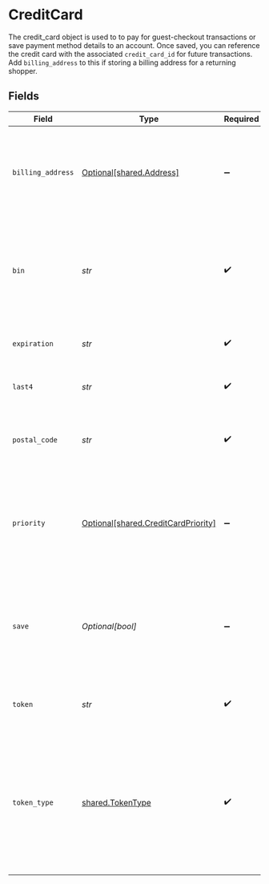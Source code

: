 # CreditCard

The credit_card object is used to to pay for guest-checkout transactions or save payment method details to an account. Once saved, you can reference the credit card with the associated `credit_card_id` for future transactions. Add `billing_address` to this if storing a billing address for a returning shopper.


## Fields

| Field                                                                                                                                        | Type                                                                                                                                         | Required                                                                                                                                     | Description                                                                                                                                  | Example                                                                                                                                      |
| -------------------------------------------------------------------------------------------------------------------------------------------- | -------------------------------------------------------------------------------------------------------------------------------------------- | -------------------------------------------------------------------------------------------------------------------------------------------- | -------------------------------------------------------------------------------------------------------------------------------------------- | -------------------------------------------------------------------------------------------------------------------------------------------- |
| `billing_address`                                                                                                                            | [Optional[shared.Address]](../../models/shared/address.md)                                                                                   | :heavy_minus_sign:                                                                                                                           | The Address object is used for billing, shipping, and physical store address use cases.                                                      |                                                                                                                                              |
| `bin`                                                                                                                                        | *str*                                                                                                                                        | :heavy_check_mark:                                                                                                                           | The Bank Identification Number for the credit card; this is typically the first 4-6 digits of the credit card number.                        | 411111                                                                                                                                       |
| `expiration`                                                                                                                                 | *str*                                                                                                                                        | :heavy_check_mark:                                                                                                                           | The expiration date of the credit card.                                                                                                      | 2025-11                                                                                                                                      |
| `last4`                                                                                                                                      | *str*                                                                                                                                        | :heavy_check_mark:                                                                                                                           | The last 4 digits of the credit card number.                                                                                                 | 1234                                                                                                                                         |
| `postal_code`                                                                                                                                | *str*                                                                                                                                        | :heavy_check_mark:                                                                                                                           | Used for the postal or zip code associated with the credit card.                                                                             | 10044                                                                                                                                        |
| `priority`                                                                                                                                   | [Optional[shared.CreditCardPriority]](../../models/shared/creditcardpriority.md)                                                             | :heavy_minus_sign:                                                                                                                           | Used to indicate the card's priority. '1' indicates primary, while '2' indicates a secondary card.                                           |                                                                                                                                              |
| `save`                                                                                                                                       | *Optional[bool]*                                                                                                                             | :heavy_minus_sign:                                                                                                                           | Determines whether or not the credit card will be saved to the shopper's account. Defaults to `true`.                                        |                                                                                                                                              |
| `token`                                                                                                                                      | *str*                                                                                                                                        | :heavy_check_mark:                                                                                                                           | The Bolt token associated to the credit card.                                                                                                | a1B2c3D4e5F6G7H8i9J0k1L2m3N4o5P6Q7r8S9t0                                                                                                     |
| `token_type`                                                                                                                                 | [shared.TokenType](../../models/shared/tokentype.md)                                                                                         | :heavy_check_mark:                                                                                                                           | Used to define which payment processor generated the token for this credit card; for those using Bolt's tokenizer, the value must be `bolt`. | bolt                                                                                                                                         |